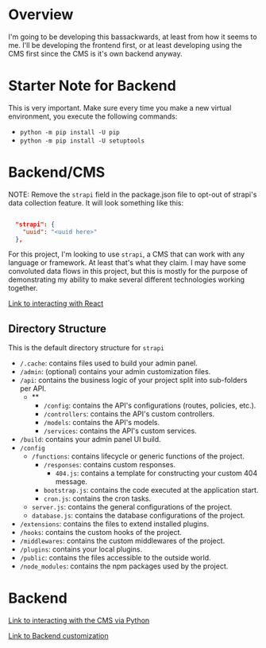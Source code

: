 # Overview

I'm going to be developing this bassackwards, at least from how it seems to me. I'll be developing the frontend first, or at least developing using the CMS first since the CMS is it's own backend anyway.

# Starter Note for Backend

This is very important. Make sure every time you make a new virtual environment, you execute the following commands:

* `python -m pip install -U pip`
* `python -m pip install -U setuptools`

 
# Backend/CMS 

NOTE: Remove the `strapi` field in the package.json file to opt-out of strapi's data collection feature. It will look something like this:

```json

  "strapi": {
    "uuid": "<uuid here>"
  },
```

For this project, I'm looking to use `strapi`, a CMS that can work with any language or framework. At least that's what they claim. I may have some convoluted data flows in this project, but this is mostly for the purpose of demonstrating my ability to make several different technologies working together.

 

 [Link to interacting with React](https://strapi.io/documentation/developer-docs/latest/developer-resources/content-api/integrations/react.html)

## Directory Structure

This is the default directory structure for `strapi`

* `/.cache`: contains files used to build your admin panel.
* `/admin`: (optional) contains your admin customization files.
* `/api`: contains the business logic of your project split into sub-folders per API.
  * \**
    * `/config`: contains the API's configurations (routes, policies, etc.).
    * `/controllers`: contains the API's custom controllers.
    * `/models`: contains the API's models.
    * `/services`: contains the API's custom services.
* `/build`: contains your admin panel UI build.
* `/config`
  * `/functions`: contains lifecycle or generic functions of the project.
    * `/responses`: contains custom responses.
      * `404.js`: contains a template for constructing your custom 404 message.
    * `bootstrap.js`: contains the code executed at the application start.
    * `cron.js`: contains the cron tasks.
  * `server.js`: contains the general configurations of the project.
  * `database.js`: contains the database configurations of the project.
* `/extensions`: contains the files to extend installed plugins.
* `/hooks`: contains the custom hooks of the project.
* `/middlewares`: contains the custom middlewares of the project.
* `/plugins`: contains your local plugins.
* `/public`: contains the files accessible to the outside world.
* `/node_modules`: contains the npm packages used by the project.

# Backend

[Link to interacting with the CMS via Python](https://strapi.io/documentation/developer-docs/latest/developer-resources/content-api/integrations/python.html)

[Link to Backend customization](https://strapi.io/documentation/developer-docs/latest/development/backend-customization.html#routing)